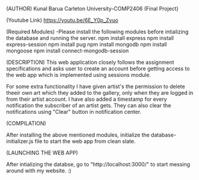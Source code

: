 (AUTHOR)
Kunal Barua
Carleton University-COMP2406 (Final Project)

(Youtube Link)
https://youtu.be/6E_Y0p_Zyuo

(Required Modules)
-Please install the following modules before intializing the database and running the server.
npm install express
npm install express-session
npm install pug
npm install mongodb
npm install mongoose
npm install connect-mongodb-session


(DESCRIPTION)
This web application closely follows the assignment specifications and asks user to create an account 
before getting access to the web app which is implemented using sessions module. 

For some extra functionality I have given artist's the permission to delete theeir own 
art which they added to the gallery, only when they are logged in from their artist account.
I have also added a timestamp for every notification the subscriber of an artist gets.
They can also clear the notifications using "Clear" button in notification center. 


(COMPILATION)

After installing the above mentioned modules, initialize the database-initializer.js file
to start the web app from clean slate.

(LAUNCHING THE WEB APP)

After intializing the databse, go to "http://localhost:3000/" to start messing around 
with my website. :)
